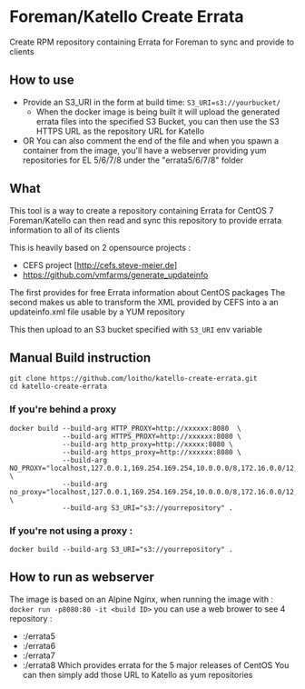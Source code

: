 # Foreman/Katello Create Errata

Create RPM repository containing Errata for Foreman to sync and provide to clients

## How to use 

- Provide an S3_URI in the form at build time: `S3_URI=s3://yourbucket/` 
  - When the docker image is being built it will upload the generated errata files into the specified S3 Bucket, you can then use the S3 HTTPS URL as the repository URL for Katello
- OR You can also comment the end of the file and when you spawn a container from the image, you'll have a webserver providing yum repositories for EL 5/6/7/8 under the "errata5/6/7/8" folder

## What

This tool is a way to create a repository containing Errata for CentOS 7
Foreman/Katello can then read and sync this repository to provide errata information to all of its clients

This is heavily based on 2 opensource projects : 
- CEFS project [http://cefs.steve-meier.de] 
- https://github.com/vmfarms/generate_updateinfo

The first provides for free Errata information about CentOS packages
The second makes us able to transform the XML provided by CEFS into a an updateinfo.xml file usable by a YUM repository

This then upload to an S3 bucket specified with `S3_URI` env variable

## Manual Build instruction 
```
git clone https://github.com/loitho/katello-create-errata.git
cd katello-create-errata
```

### If you're behind a proxy

```
docker build --build-arg HTTP_PROXY=http://xxxxxx:8080  \
             --build-arg HTTPS_PROXY=http://xxxxxx:8080 \
             --build-arg http_proxy=http://xxxxx:8080 \
             --build-arg https_proxy=http://xxxxxx:8080 \
             --build-arg NO_PROXY="localhost,127.0.0.1,169.254.169.254,10.0.0.0/8,172.16.0.0/12,.internal,.svc,.amazonaws.com" \
             --build-arg no_proxy="localhost,127.0.0.1,169.254.169.254,10.0.0.0/8,172.16.0.0/12,.internal,.svc,.amazonaws.com" \
             --build-arg S3_URI="s3://yourrepository" .
```

### If you're not using a proxy : 
```
docker build --build-arg S3_URI="s3://yourrepository" .
```

## How to run as webserver

The image is based on an Alpine Nginx, when running the image with : 
`docker run -p8080:80 -it <build ID>`
you can use a web brower to see 4 repository : 
- <yourserver>:<port>/errata5
- <yourserver>:<port>/errata6
- <yourserver>:<port>/errata7
- <yourserver>:<port>/errata8
Which provides errata for the 5 major releases of CentOS
You can then simply add those URL to Katello as yum repositories
